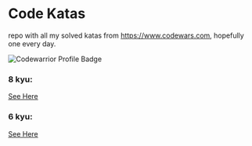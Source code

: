 # Code Katas

repo with all my solved katas from <https://www.codewars.com>, hopefully one every day.

![Codewarrior Profile Badge](https://www.codewars.com/users/otmanecherradi/badges/large)

### 8 kyu:

[See Here](./8-kyu/README.md)

### 6 kyu:

[See Here](./6-kyu/README.md)

